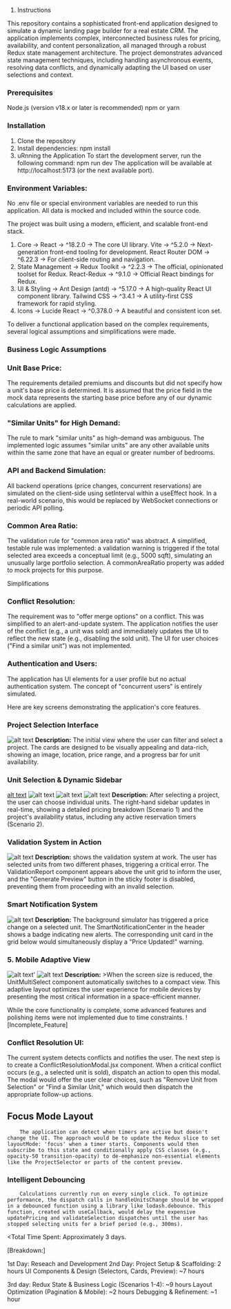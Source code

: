 1. Instructions

<!-- ThinkRealty CRM - Dynamic Landing Page Builder: -->

This repository contains a sophisticated front-end application designed to simulate a dynamic landing page builder for a real estate CRM. The application implements complex, interconnected business rules for pricing, availability, and content personalization, all managed through a robust Redux state management architecture.
The project demonstrates advanced state management techniques, including handling asynchronous events, resolving data conflicts, and dynamically adapting the UI based on user selections and context.

<!-- 2.1 Setup Instructions: -->

### Prerequisites

Node.js (version v18.x or later is recommended)
npm or yarn

### Installation

1. Clone the repository
2. Install dependencies: npm install
3. uRnning the Application
   To start the development server, run the following command: npm run dev
   The application will be available at http://localhost:5173 (or the next available port).

### Environment Variables:

No .env file or special environment variables are needed to run this application. All data is mocked and included within the source code.

<!-- 2.2 Technology Stack -->

The project was built using a modern, efficient, and scalable front-end stack.

1. Core -> React -> ^18.2.0 -> The core UI library.
   Vite -> ^5.2.0 -> Next-generation front-end tooling for development.
   React Router DOM -> ^6.22.3 -> For client-side routing and navigation.
2. State Management -> Redux Toolkit -> ^2.2.3 -> The official, opinionated toolset for Redux.
   React-Redux -> ^9.1.0 -> Official React bindings for Redux.
3. UI & Styling -> Ant Design (antd) -> ^5.17.0 -> A high-quality React UI component library.
   Tailwind CSS -> ^3.4.1 -> A utility-first CSS framework for rapid styling.
4. Icons -> Lucide React -> ^0.378.0 -> A beautiful and consistent icon set.

<!-- 2.3 Assumptions Made -->

To deliver a functional application based on the complex requirements, several logical assumptions and simplifications were made.

### Business Logic Assumptions

### Unit Base Price:

The requirements detailed premiums and discounts but did not specify how a unit's base price is determined. It is assumed that the price field in the mock data represents the starting base price before any of our dynamic calculations are applied.

### "Similar Units" for High Demand:

The rule to mark "similar units" as high-demand was ambiguous. The implemented logic assumes "similar units" are any other available units within the same zone that have an equal or greater number of bedrooms.

### API and Backend Simulation:

All backend operations (price changes, concurrent reservations) are simulated on the client-side using setInterval within a useEffect hook. In a real-world scenario, this would be replaced by WebSocket connections or periodic API polling.

### Common Area Ratio:

The validation rule for "common area ratio" was abstract. A simplified, testable rule was implemented: a validation warning is triggered if the total selected area exceeds a conceptual limit (e.g., 5000 sqft), simulating an unusually large portfolio selection. A commonAreaRatio property was added to mock projects for this purpose.

Simplifications

### Conflict Resolution:

The requirement was to "offer merge options" on a conflict. This was simplified to an alert-and-update system. The application notifies the user of the conflict (e.g., a unit was sold) and immediately updates the UI to reflect the new state (e.g., disabling the sold unit). The UI for user choices ("Find a similar unit") was not implemented.

### Authentication and Users:

The application has UI elements for a user profile but no actual authentication system. The concept of "concurrent users" is entirely simulated.

<!-- 2.4 Screenshots and Descriptions -->

Here are key screens demonstrating the application's core features.

### Project Selection Interface

![alt text](./src/assets/image.png)
**Description:**
The initial view where the user can filter and select a project. The cards are designed to be visually appealing and data-rich, showing an image, location, price range, and a progress bar for unit availability.

### Unit Selection & Dynamic Sidebar

[alt text](./src/assets/image-1.png)
![alt text](./src/assets/image-4.png)
![alt text](./src/assets/image-5.png)
![alt text](./src/assets/image-6.png)
**Description:**
After selecting a project, the user can choose individual units. The right-hand sidebar updates in real-time, showing a detailed pricing breakdown (Scenario 1) and the project's availability status, including any active reservation timers (Scenario 2).

### Validation System in Action

![alt text](./src/assets/image-2.png)
**Description:**
shows the validation system at work. The user has selected units from two different phases, triggering a critical error. The ValidationReport component appears above the unit grid to inform the user, and the "Generate Preview" button in the sticky footer is disabled, preventing them from proceeding with an invalid selection.

### Smart Notification System

![alt text](./src/assets/image-3.png)
**Description:**
The background simulator has triggered a price change on a selected unit. The SmartNotificationCenter in the header shows a badge indicating new alerts. The corresponding unit card in the grid below would simultaneously display a "Price Updated!" warning.

### 5. Mobile Adaptive View

![alt text](./src/assets/image-7.png)'
![alt text](./src/assets/image-8.png)
**Description:** >When the screen size is reduced, the UnitMultiSelect component automatically switches to a compact view. This adaptive layout optimizes the user experience for mobile devices by presenting the most critical information in a space-efficient manner.

<!-- 2.5 Incomplete Items and Future Approach -->

While the core functionality is complete, some advanced features and polishing items were not implemented due to time constraints.
![Incomplete_Feature]

### Conflict Resolution UI:

The current system detects conflicts and notifies the user. The next step is to create a ConflictResolutionModal.jsx component. When a critical conflict occurs (e.g., a selected unit is sold), dispatch an action to open this modal. The modal would offer the user clear choices, such as "Remove Unit from Selection" or "Find a Similar Unit," which would then dispatch the appropriate follow-up actions.

## Focus Mode Layout

        The application can detect when timers are active but doesn't change the UI. The approach would be to update the Redux slice to set layoutMode: 'focus' when a timer starts. Components would then subscribe to this state and conditionally apply CSS classes (e.g., opacity-50 transition-opacity) to de-emphasize non-essential elements like the ProjectSelector or parts of the content preview.

### Intelligent Debouncing

    	Calculations currently run on every single click. To optimize performance, the dispatch calls in handleUnitsChange should be wrapped in a debounced function using a library like lodash.debounce. This function, created with useCallback, would delay the expensive updatePricing and validateSelection dispatches until the user has stopped selecting units for a brief period (e.g., 300ms).

<!-- 2.6 Time Tracking -->

<Total Time Spent: Approximately 3 days.

[Breakdown:]

1st Day: Reseach and Development
2nd Day: Project Setup & Scaffolding: 2 hours
UI Components & Design (Selectors, Cards, Preview): ~7 hours

3rd day: Redux State & Business Logic (Scenarios 1-4): ~9 hours
Layout Optimization (Pagination & Mobile): ~2 hours
Debugging & Refinement: ~1 hour
